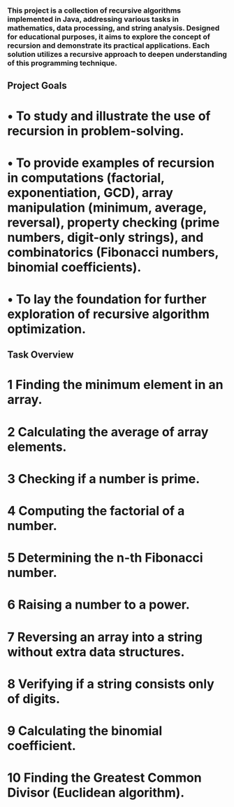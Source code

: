 ### This project is a collection of recursive algorithms implemented in Java, addressing various tasks in mathematics, data processing, and string analysis. Designed for educational purposes, it aims to explore the concept of recursion and demonstrate its practical applications. Each solution utilizes a recursive approach to deepen understanding of this programming technique.
## Project Goals
# • To study and illustrate the use of recursion in problem-solving.
# • To provide examples of recursion in computations (factorial, exponentiation, GCD), array manipulation (minimum, average, reversal), property checking (prime numbers, digit-only strings), and combinatorics (Fibonacci numbers, binomial coefficients).
# • To lay the foundation for further exploration of recursive algorithm optimization.
## Task Overview
# 1 Finding the minimum element in an array.
# 2 Calculating the average of array elements.
# 3 Checking if a number is prime.
# 4 Computing the factorial of a number.
# 5 Determining the n-th Fibonacci number.
# 6 Raising a number to a power.
# 7 Reversing an array into a string without extra data structures.
# 8 Verifying if a string consists only of digits.
# 9 Calculating the binomial coefficient.
# 10 Finding the Greatest Common Divisor (Euclidean algorithm).

